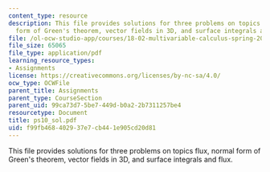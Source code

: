 ```yaml
---
content_type: resource
description: This file provides solutions for three problems on topics flux, normal
  form of Green's theorem, vector fields in 3D, and surface integrals and flux.
file: /ol-ocw-studio-app/courses/18-02-multivariable-calculus-spring-2006/f99fb468402937e7cb441e905cd20d81_ps10_sol.pdf
file_size: 65065
file_type: application/pdf
learning_resource_types:
- Assignments
license: https://creativecommons.org/licenses/by-nc-sa/4.0/
ocw_type: OCWFile
parent_title: Assignments
parent_type: CourseSection
parent_uid: 99ca73d7-5be7-449d-b0a2-2b7311257be4
resourcetype: Document
title: ps10_sol.pdf
uid: f99fb468-4029-37e7-cb44-1e905cd20d81
---
```

This file provides solutions for three problems on topics flux, normal form of Green's theorem, vector fields in 3D, and surface integrals and flux.